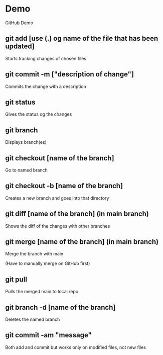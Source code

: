 # Demo

GitHub Demo

## git add [use (.) og name of the file that has been updated]
Starts tracking changes of chosen files

## git commit -m ["description of change"]
Commits the change with a description

## git status
Gives the status og the changes

## git branch
Displays branch(es)

## git checkout [name of the branch]
Go to named branch

## git checkout -b [name of the branch]
Creates a new branch and goes into that directory

## git diff [name of the branch] (in main branch)
Shows the diff of the changes with other branches

## git merge [name of the branch] (in main branch)
Merge the branch with main

(Have to manually merge on GitHub first)

## git pull
Pulls the merged main to local repo

## git branch -d [name of the branch]
Deletes the named branch

## git commit -am "message"
Both add and commit but works only on modified files, not new files